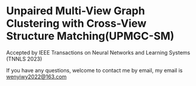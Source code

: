 # Unpaired Multi-View Graph Clustering with Cross-View Structure Matching(UPMGC-SM)

Accepted by IEEE Transactions on Neural Networks and Learning Systems (TNNLS 2023)

If you have any questions, welcome to contact me by email, my email is wenyiwy2022@163.com

